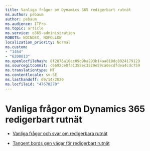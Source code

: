 ```yaml
---
title: Vanliga frågor om Dynamics 365 redigerbart rutnät
ms.author: pebaum
author: pebaum
ms.audience: ITPro
ms.topic: article
ms.service: o365-administration
ROBOTS: NOINDEX, NOFOLLOW
localization_priority: Normal
ms.custom:
- "1464"
- "6200013"
ms.openlocfilehash: 8f2876a10ac09d9ba293b14aa818dc8024179129
ms.sourcegitcommit: c6692ce0fa1358ec3529e59ca0ecdfdea4cdc759
ms.translationtype: MT
ms.contentlocale: sv-SE
ms.lasthandoff: 09/14/2020
ms.locfileid: "47678270"
---
```

# <a name="dynamics-365-editable-grid-faqs"></a>Vanliga frågor om Dynamics 365 redigerbart rutnät

* [Vanliga frågor och svar om redigerbara rutnät](https://docs.microsoft.com/dynamics365/customer-engagement/customize/make-grids-lists-editable-custom-control#frequently-asked-questions-faqs)

* [Tangent bords gen vägar för redigerbart rutnät](https://docs.microsoft.com/dynamics365/customer-engagement/basics/keyboard-shortcuts#editable-grids-views)
